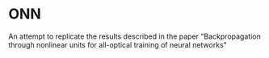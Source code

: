 # ONN
An attempt to replicate the results described in the paper "Backpropagation through nonlinear units for all-optical training of neural networks"
